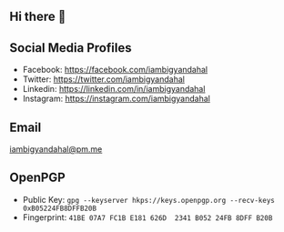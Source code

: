 ## Hi there 👋

<!--
**iambigyandahal/iambigyandahal** is a ✨ _special_ ✨ repository because its `README.md` (this file) appears on your GitHub profile.

Here are some ideas to get you started:

- 🔭 I’m currently working on ...
- 🌱 I’m currently learning ...
- 👯 I’m looking to collaborate on ...
- 🤔 I’m looking for help with ...
- 💬 Ask me about ...
- 📫 How to reach me: ...
- 😄 Pronouns: ...
- ⚡ Fun fact: ...
-->

## Social Media Profiles
- Facebook: https://facebook.com/iambigyandahal
- Twitter: https://twitter.com/iambigyandahal
- Linkedin: https://linkedin.com/in/iambigyandahal
- Instagram: https://instagram.com/iambigyandahal

## Email
[iambigyandahal@pm.me](mailto:iambigyandahal@pm.me)

## OpenPGP
- Public Key: `gpg --keyserver hkps://keys.openpgp.org --recv-keys 0xB05224FB8DFFB20B`
- Fingerprint: `41BE 07A7 FC1B E181 626D  2341 B052 24FB 8DFF B20B`
